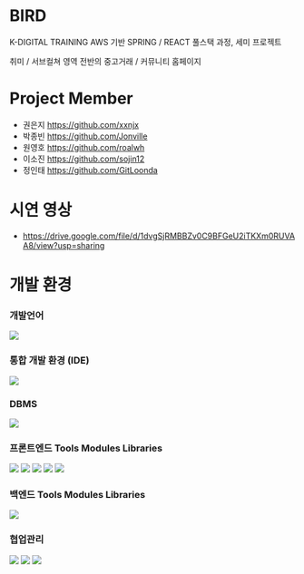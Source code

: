 # BIRD
K-DIGITAL TRAINING AWS 기반 SPRING / REACT 풀스택 과정, 세미 프로젝트 

취미 / 서브컬쳐 영역 전반의 중고거래 / 커뮤니티 홈페이지

# Project Member
- 권은지 https://github.com/xxnjx
- 박종빈 https://github.com/Jonville
- 원영호 https://github.com/roalwh
- 이소진 https://github.com/sojin12
- 정인태 https://github.com/GitLoonda
  
# 시연 영상
- https://drive.google.com/file/d/1dvgSjRMBBZv0C9BFGeU2iTKXm0RUVAA8/view?usp=sharing

# 개발 환경
<h3> 개발언어 </h3> 
	<img src="https://img.shields.io/badge/Java-007396?style=flat&logo=Conda-Forge&logoColor=white" />
<h3> 통합 개발 환경 (IDE) </h3>   
	<img src="https://img.shields.io/badge/Eclipse%20IDE-2C2255?&style=flat&logo=Eclipse%20IDE&logoColor=white" />
<h3> DBMS </h3>  
	<img src="https://img.shields.io/badge/mariadb-003545?style=flat&logo=mariadb&logoColor=white" />
<h3> 프론트엔드 Tools Modules Libraries </h3>
	<img src="https://img.shields.io/badge/vue.js-4FC08D?style=flat&logo=vue.js&logoColor=white" />
	<img src="https://img.shields.io/badge/HTML5-E34F26?style=flat&logo=HTML5&logoColor=white" />
	<img src="https://img.shields.io/badge/CSS3-1572B6?style=flat&logo=CSS3&logoColor=white" />
	<img src="https://img.shields.io/badge/JavaScript-F7DF1E?style=flat&logo=JavaScript&logoColor=white" />
  <img src="https://img.shields.io/badge/jquery-0769AD?style=flat&logo=jquery&logoColor=white">
<h3> 백엔드 Tools Modules Libraries </h3>
	<img src="https://img.shields.io/badge/SpringBoot-6DB33F?style=flat&logo=SpringBoot&logoColor=white" />
<h3> 협업관리 </h3>
<img src="https://img.shields.io/badge/Git-000000?style=flat&logo=git&logoColor=white" />
<img src="https://img.shields.io/badge/GitHub-000000?style=flat&logo=github&logoColor=white" />
<img src="https://img.shields.io/badge/Figma-F05032?style=flat&logo=figma&logoColor=white" />


	
	


